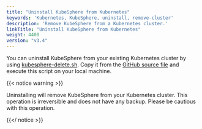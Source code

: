 ```yaml
---
title: "Uninstall KubeSphere from Kubernetes"
keywords: 'Kubernetes, KubeSphere, uninstall, remove-cluster'
description: 'Remove KubeSphere from a Kubernetes cluster.'
linkTitle: "Uninstall KubeSphere from Kubernetes"
weight: 4400
version: "v3.4"
---
```


You can uninstall KubeSphere from your existing Kubernetes cluster by using [kubesphere-delete.sh](https://github.com/kubesphere/ks-installer/blob/release-3.1/scripts/kubesphere-delete.sh). Copy it from the [GitHub source file](https://raw.githubusercontent.com/kubesphere/ks-installer/release-3.1/scripts/kubesphere-delete.sh) and execute this script on your local machine.

{{< notice warning >}}

Uninstalling will remove KubeSphere from your Kubernetes cluster. This operation is irreversible and does not have any backup. Please be cautious with this operation.

{{</ notice >}}